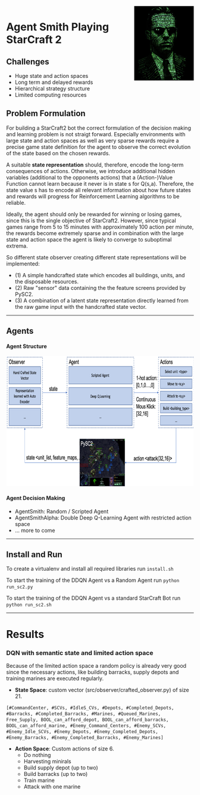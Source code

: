 <img align="right" src="https://github.com/LeRyc/SC2-Game-AI/blob/master/docs/img/agent_smith.png" height="200">

# Agent Smith Playing StarCraft 2


## Challenges
* Huge state and action spaces
* Long term and delayed rewards
* Hierarchical strategy structure
* Limited computing resources

## Problem Formulation
For building a StarCraft2 bot the correct formulation of the decision making and learning problem is not straigt forward. Especially environments with large state and action spaces as well as very sparse rewards require a precise game state definition for the agent to observe the correct evolution of the state based on the chosen rewards.  

A suitable __state representation__ should, therefore, encode the long-term consequences of actions. Otherwise, we introduce additional hidden variables (additional to the opponents actions) that a (Action-)Value Function cannot learn because it never is in state s for Q(s,a). 
Therefore, the state value s has to encode all relevant information about how future states and rewards will progress for Reinforcement Learning algorithms to be reliable.

Ideally, the agent should only be rewarded for winning or losing games, since this is the single objective of StarCraft2. However, since typical games range from 5 to 15 minutes with approximately 100 action per minute, the rewards become extremely sparse and in combination with the large state and action space the agent is likely to converge to suboptimal extrema.

So different state observer creating different state representations will be implemented:
* (1) A simple handcrafted state which encodes all buildings, units, and the disposable resources.
* (2) Raw "sensor" data containing the the feature screens provided by PySC2.
* (3) A combination of a latent state representation directly learned from the raw game input with the handcrafted state vector.

---

## Agents

#### Agent Structure
<img src="https://github.com/LeRyc/SC2-Game-AI/blob/master/docs/img/general_structure.png" height="350">


#### Agent Decision Making
* AgentSmith: Random / Scripted Agent
* AgentSmithAlpha: Double Deep Q-Learning Agent with restricted action space
* ... more to come

---

## Install and Run
To create a virtualenv and install all required libraries run ```install.sh```

To start the training of the DDQN Agent vs a Random Agent run ```python run_sc2.py```

To start the training of the DDQN Agent vs a standard StarCraft Bot run ```python run_sc2.sh```

---

# Results
### DQN with semantic state and limited action space
Because of the limited action space a random policy is already very good since the necessary actions, like building barracks, supply depots and training marines are executed regularly. 
* __State Space__: custom vector (src/observer/crafted_observer.py) of size 21. 
```
[#CommandCenter, #SCVs, #IdleS_CVs, #Depots, #Completed_Depots, #Barracks, #Completed_Barracks, #Marines, #Queued_Marines, Free_Supply, BOOL_can_afford_depot, BOOL_can_afford_barracks, BOOL_can_afford_marine, #Enemy_Command_Centers, #Enemy_SCVs, #Enemy_Idle_SCVs, #Enemy_Depots, #Enemy_Completed_Depots, #Enemy_Barracks, #Enemy_Completed_Barracks, #Enemy_Marines]
```
* __Action Space__: Custom actions of size 6.
	* Do nothing
	* Harvesting minirals
	* Build supply depot (up to two)
	* Build barracks (up to two)
	* Train marine
	* Attack with one marine
